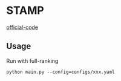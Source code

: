 

# STAMP

[official-code](https://github.com/CRIPAC-DIG/SR-GNN)


## Usage


Run with full-ranking

    python main.py --config=configs/xxx.yaml
